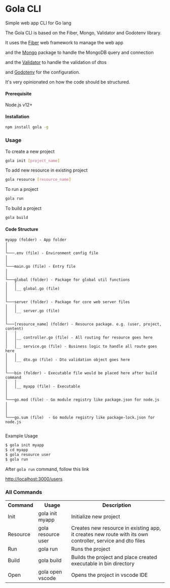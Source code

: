 # Gola CLI

Simple web app CLI for Go lang

The Gola CLI is based on the Fiber, Mongo, Validator and Godotenv library.

It uses the [Fiber](https://docs.gofiber.io/) web framework to manage the web app

and the [Mongo](https://docs.mongodb.com/drivers/go/current/fundamentals/connection/) package to handle the MongoDB query and connection

and the [Validator](https://github.com/go-playground/validator) to handle the validation of dtos

and [Godotenv](https://pkg.go.dev/github.com/joho/godotenv) for the configuration.


It's very opinionated on how the code should be structured.

#### Prerequisite

Node.js v12+


#### Installation

```bash
npm install gola -g
```

### Usage 
To create a new project
```bash
gola init [project_name]
```

To add new resource in existing project

```bash
gola resource [resource_name]
```

To run a project

```bash
gola run
```

To build a project
```bash
gola build
```


#### Code Structure

```
myapp (folder) - App folder
│
│
└───.env (file) - Environment config file
│
│
└───main.go (file) - Entry file
│
│ 
└───global (folder) - Package for global util functions
│   │
│   │__ global.go (file) 
│    
│
└───server (folder) - Package for core web server files
│   │
│   │__ server.go (file)
│
│
└───[resource_name] (folder) - Resource package. e.g. (user, project, content)
│   │
│   │__ controller.go (file) - All routing for resource goes here
│   │
│   │__ service.go (file) - Business logic to handle all route goes here 
│   │
│   │__ dto.go (file) - Dto validation object goes here
│
│
└───bin (folder) - Executable file would be placed here after build command
│   │
│   │__ myapp (file) - Executable
│  
│
└───go.mod (file) - Go module registry like package.json for node.js
│  
│
│
└───go.sum (file)  - Go module registry like package-lock.json for node.js


```

Example Usage

```bash
$ gola init myapp
$ cd myapp
$ gola resource user
$ gola run
```
After ```gola run``` command, follow this link

[http://localhost:3000/users](http://localhost:3000/users)




### All Commands

<table>
  <tr>
    <th>Command</th>
    <th>Usage</th>
    <th>Description</th>
  </tr>
  <tr>
    <td>Init</td>
    <td>gola init myapp</td>
    <td>Initialize new project</td>
  </tr>
  <tr>
    <td>Resource</td>
    <td>gola resource user </td>
    <td>Creates new resource in existing app, it creates new route with its own controller, service and dto files</td>
  </tr>
  <tr>
    <td>Run</td>
    <td>gola run </td>
    <td>Runs the project</td>
  </tr>
  <tr>
    <td>Build</td>
    <td>gola build </td>
    <td>Builds the project and place created executable in bin directory</td>
  </tr>
  <tr>
    <td>Open</td>
    <td>gola open vscode</td>
    <td>Opens the project in vscode IDE</td>
  </tr>
  
</table>


